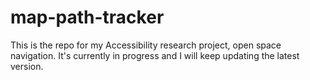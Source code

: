 # map-path-tracker
This is the repo for my Accessibility research project, open space navigation. It's currently in progress and I will keep updating the latest version.

